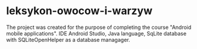 # leksykon-owocow-i-warzyw
The project was created for the purpose of completing the course "Android mobile applications".
IDE Android Studio, Java language, SqLite database with SQLiteOpenHelper as a database managager.

